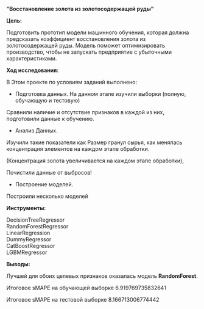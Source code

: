 **"Восстановление золота из золотосодержащей руды"**

**Цель:**

Подготовить прототип модели машинного обучения, которая должна предсказать коэффициент восстановления золота из золотосодержащей руды.
Модель поможет оптимизировать производство, чтобы не запускать предприятие с убыточными характеристиками.

**Ход исследования:**

В Этом проекте по условиям заданий выполнено:

- Подготовка данных.
На данном этапе изучили выборки (полную, обучающую и тестовую) 

Сравнили наличие и отсутствие признаков в каждой из них, подготовили данные к обучению.

- Анализ Данных.

Изучили такие показатели как Размер гранул сырья, как менялась концентрация элементов на каждом этапе обработки. 

(Концентрация золота увеличивается на каждом этапе обработки), 

Почистили данные от выбросов!

- Построение моделей. 

Построили несколько моделей

**Инструменты:**

DecisionTreeRegressor  
RandomForestRegressor  
LinearRegression  
DummyRegressor  
CatBoostRegressor  
LGBMRegressor  

**Выводы:**

Лучшей для обоих целевых признаков оказалась модель **RandomForest**.

Итоговое sMAPE на обучающей выборке 6.919769735832641

Итоговое sMAPE на тестовой выборке 8.166713006774442
